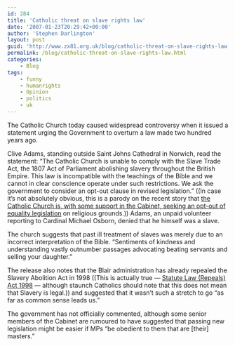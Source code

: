 ```yaml
---
id: 284
title: 'Catholic threat on slave rights law'
date: '2007-01-23T20:29:42+00:00'
author: 'Stephen Darlington'
layout: post
guid: 'http://www.zx81.org.uk/blog/catholic-threat-on-slave-rights-law.html'
permalink: /blog/catholic-threat-on-slave-rights-law.html
categories:
    - Blog
tags:
    - funny
    - humanrights
    - Opinion
    - politics
    - uk
---
```


The Catholic Church today caused widespread controversy when it issued a statement urging the Government to overturn a law made two hundred years ago.

Clive Adams, standing outside Saint Johns Cathedral in Norwich, read the statement: “The Catholic Church is unable to comply with the Slave Trade Act, the 1807 Act of Parliament abolishing slavery throughout the British Empire. This law is incompatible with the teachings of the Bible and we cannot in clear conscience operate under such restrictions. We ask the government to consider an opt-out clause in revised legislation.” ((In case it’s not absolutely obvious, this is a parody on the recent story that [the Catholic Church is, with some support in the Cabinet, seeking an opt-out of equality legislation](http://news.bbc.co.uk/1/hi/uk_politics/6289301.stm "Catholic threat on gay rights law") on religious grounds.)) Adams, an unpaid volunteer reporting to Cardinal Michael Osborn, denied that he himself was a slave.

The church suggests that past ill treatment of slaves was merely due to an incorrect interpretation of the Bible. “Sentiments of kindness and understanding vastly outnumber passages advocating beating servants and selling your daughter.”

The release also notes that the Blair administration has already repealed the Slavery Abolition Act in 1998 ((This is actually true — [Statute Law (Repeals) Act 1998](http://www.opsi.gov.uk/ACTS/acts1998/80043--e.htm "Statute Law (Repeals) Act 1998") — although staunch Catholics should note that this does not mean that Slavery is legal.)) and suggested that it wasn’t such a stretch to go “as far as common sense leads us.”

The government has not officially commented, although some senior members of the Cabinet are rumoured to have suggested that passing new legislation might be easier if MPs “be obedient to them that are \[their\] masters.”